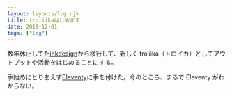 ```yaml
---
layout: layouts/log.njk
title: troiiikaはじめます
date: 2019-12-01
tags: ["log"]
---
```


数年休止してた[inkdesign](http://inkdesign.jp/)から移行して、新しく troiiika（トロイカ）としてアウトプットや活動をはじめることにする。

手始めにとりあえず[Eleventy](https://www.11ty.io/)に手を付けた。今のところ、まるで Eleventy がわからない。
